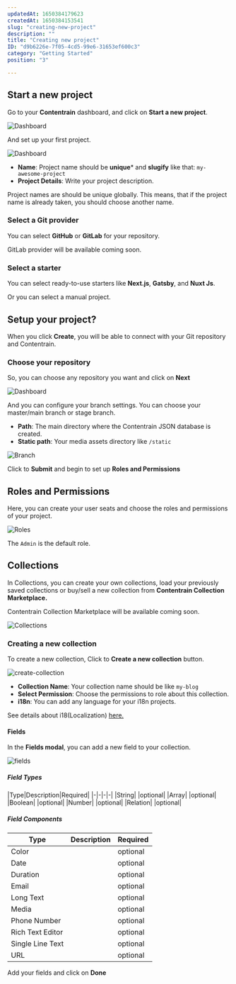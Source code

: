 ```yaml
---
updatedAt: 1650384179623
createdAt: 1650384153541
slug: "creating-new-project"
description: ""
title: "Creating new project"
ID: "d9b6226e-7f05-4cd5-99e6-31653ef600c3"
category: "Getting Started"
position: "3"

---
```


## Start a new project

Go to your **Contentrain** dashboard, and click on **Start a new project**. 

![Dashboard](/images/dashboard.png)

And set up your first project. 

![Dashboard](/images/create-project.png)

- **Name**: Project name should be **unique*** and **slugify** like that: `my-awesome-project`
- **Project Details**: Write your project description.

<alert type="info">

Project names are should be unique globally. This means, that if the project name is already taken, you should choose another name.

</alert>

### Select a Git provider

You can select **GitHub** or **GitLab** for your repository.

<alert type="warning">

GitLab provider will be available coming soon.

</alert>

### Select a starter

You can select ready-to-use starters like **Next.js**, **Gatsby**, and **Nuxt Js**. 

Or you can select a manual project.

## Setup your project?

When you click **Create**, you will be able to connect with your Git repository and Contentrain. 

### Choose your repository

So, you can choose any repository you want and click on **Next**

![Dashboard](/images/setup.png)

And you can configure your branch settings. You can choose your master/main branch or stage branch.

- **Path**: The main directory where the Contentrain JSON database is created.
- **Static path**: Your media assets directory like `/static`

![Branch](/images/branch-settings.png)

Click to **Submit** and begin to set up **Roles and Permissions**

## Roles and Permissions

Here, you can create your user seats and choose the roles and permissions of your project.

![Roles](/images/roles.png)

The `Admin` is the default role.

## Collections
In Collections, you can create your own collections, load your previously saved collections or buy/sell a new collection from **Contentrain Collection Marketplace.**

<alert type="warning">

Contentrain Collection Marketplace will be available coming soon.

</alert>

![Collections](/images/collections.png)


### Creating a new collection

To create a new collection, Click to **Create a new collection** button.

![create-collection](/images/create-collection.png)

- **Collection Name**: Your collection name should be like `my-blog`
- **Select Permission**: Choose the permissions to role about this collection.
- **i18n**: You can add any language for your i18n projects.

See details about i18(Localization) [here. ](/i18n)

#### Fields

In the **Fields modal**, you can add a new field to your collection.

![fields](/images/fields.png)

##### Field Types

|Type|Description|Required|
|-|-|-|-|
|String| |optional|
|Array| |optional|
|Boolean| |optional|
|Number| |optional|
|Relation| |optional|

##### Field Components

| Type             | Description | Required |
| ---------------- | ----------- | -------- |
| Color            |             | optional |
| Date             |             | optional |
| Duration         |             | optional |
| Email            |             | optional |
| Long Text        |             | optional |
| Media            |             | optional |
| Phone Number     |             | optional |
| Rich Text Editor |             | optional |
| Single Line Text |             | optional |
| URL              |             | optional |

Add your fields and click on **Done**